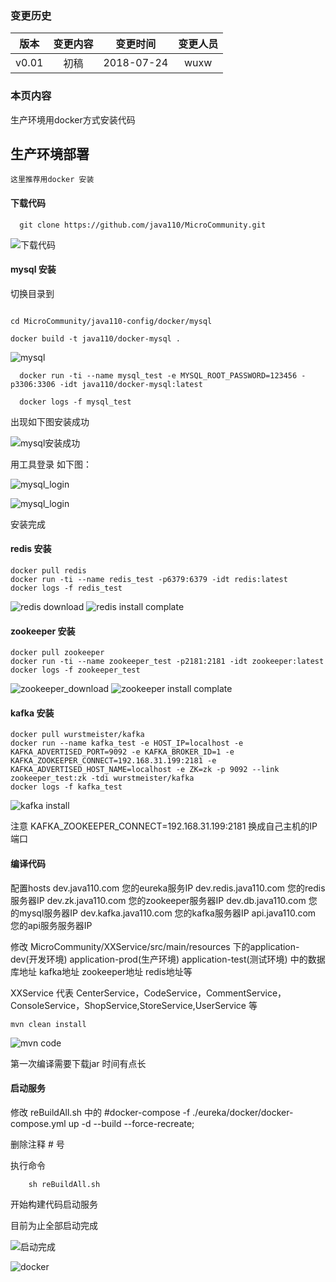 ### 变更历史
版本|变更内容|变更时间|变更人员
:-: | :-: | :-: | :-:
v0.01|初稿|2018-07-24|wuxw

### 本页内容

生产环境用docker方式安装代码

## 生产环境部署

    这里推荐用docker 安装

#### 下载代码

```
  git clone https://github.com/java110/MicroCommunity.git
```

![下载代码](images/git_code.jpg)


#### mysql 安装

切换目录到

```

cd MicroCommunity/java110-config/docker/mysql

docker build -t java110/docker-mysql .

```
![mysql](images/mysql_01.jpg)

```
  docker run -ti --name mysql_test -e MYSQL_ROOT_PASSWORD=123456 -p3306:3306 -idt java110/docker-mysql:latest

  docker logs -f mysql_test

```
出现如下图安装成功

![mysql安装成功](images/mysql_02.jpg)

用工具登录 如下图：

![mysql_login](images/mysql_03.jpg)

![mysql_login](images/mysql_04.jpg)

安装完成

#### redis 安装

```
docker pull redis
docker run -ti --name redis_test -p6379:6379 -idt redis:latest
docker logs -f redis_test
```
![redis download](images/redis_01.jpg)
![redis install complate](images/redis_02.jpg)

#### zookeeper 安装

```
docker pull zookeeper
docker run -ti --name zookeeper_test -p2181:2181 -idt zookeeper:latest
docker logs -f zookeeper_test
```
![zookeeper_download](images/zookeeper_01.jpg)
![zookeeper install complate](images/zookeeper_02.jpg)

#### kafka 安装

```
docker pull wurstmeister/kafka
docker run --name kafka_test -e HOST_IP=localhost -e KAFKA_ADVERTISED_PORT=9092 -e KAFKA_BROKER_ID=1 -e KAFKA_ZOOKEEPER_CONNECT=192.168.31.199:2181 -e KAFKA_ADVERTISED_HOST_NAME=localhost -e ZK=zk -p 9092 --link zookeeper_test:zk -tdi wurstmeister/kafka
docker logs -f kafka_test
```
![kafka install](images/kafka_01.jpg)

注意 KAFKA_ZOOKEEPER_CONNECT=192.168.31.199:2181 换成自己主机的IP端口

#### 编译代码

配置hosts
dev.java110.com 您的eureka服务IP
dev.redis.java110.com 您的redis服务器IP
dev.zk.java110.com 您的zookeeper服务器IP
dev.db.java110.com 您的mysql服务器IP
dev.kafka.java110.com 您的kafka服务器IP
api.java110.com 您的api服务服务器IP

修改 MicroCommunity/XXService/src/main/resources 下的application-dev(开发环境) application-prod(生产环境) application-test(测试环境) 中的数据库地址 kafka地址 zookeeper地址 redis地址等

XXService 代表 CenterService，CodeService，CommentService，ConsoleService，ShopService,StoreService,UserService 等

```
mvn clean install
```
![mvn code](images/code_01.jpg)

第一次编译需要下载jar 时间有点长

#### 启动服务

修改 reBuildAll.sh 中的 #docker-compose -f ./eureka/docker/docker-compose.yml       up -d --build --force-recreate;

删除注释 # 号

执行命令

```
    sh reBuildAll.sh
```

开始构建代码启动服务

目前为止全部启动完成

![启动完成](images/all.jpg)

![docker](images/docker_all.jpg)

